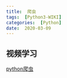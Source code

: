 ```yaml
---
title:  爬虫
tags:  [Python3-WIKI]
categories:  [Python]
date:  2020-03-09 
---
```



## 视频学习
[python爬虫](https://www.bilibili.com/video/bv1z541167mu/?spm_id_from=333.788.b_636f6d6d656e74.49)  




